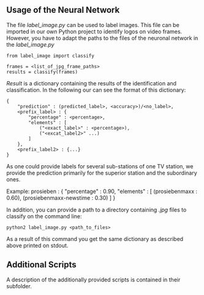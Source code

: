 Usage of the Neural Network
---------------------------

The file *label_image.py* can be used to label images.
This file can be imported in our own Python project to identify logos on video frames. However, you have to adapt the paths to the files of the neuronal network in the  *label_image.py*

    from label_image import classify

    frames = <list_of_jpg_frame_paths>
    results = classify(frames)

*Result* is a dictionary containing the results of the identification and classification.
In the following our can see the format of this dictionary:

    {
        "prediction" : (predicted_label>, <accuracy>)/<no_label>,
        <prefix_label> : {
            "percentage" : <percentage>,
            "elements" : [
                ("<exact_label>" : <percentage>),
                ("<excat_label2>" ...)
            ]
        },
        <prefix_label2> : {...}
    }

As one could provide labels for several sub-stations of one TV station, we provide the prediction primarily for the superior station and the subordinary ones.

Example:
    prosieben : {
        "percentage" : 0.90,
        "elements" : [
            (prosiebenmaxx : 0.60),
            (prosiebenmaxx-newstime : 0.30)
        ]
    }

In addition, you can provide a path to a directory containing *.jpg* files to classify on the command line:

    python2 label_image.py <path_to_files>

As a result of this command you get the same dictionary as described above printed on stdout.


Additional Scripts
------------------

A description of the additionally provided scripts is contained in their subfolder.